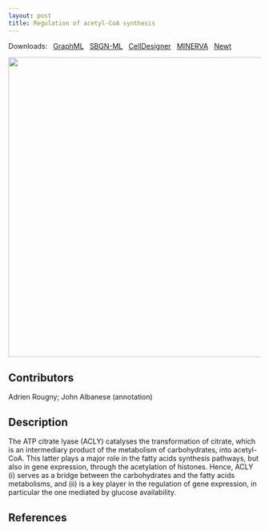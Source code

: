 ```yaml
---
layout: post
title: Regulation of acetyl-CoA synthesis
---
```


Downloads: &nbsp; 
[GraphML](../downloads/F006-ACLY.graphml) &nbsp; 
[SBGN-ML](../downloads/F006-ACLY-SBGNv02.sbgn) &nbsp;
[CellDesigner](../downloads/model_F006-1.xml) &nbsp;
[MINERVA](https://mreg.elixir-luxembourg.org/minerva/index.xhtml?id=F006-1) &nbsp;
[Newt](http://web.newteditor.org/?URL=https://metabolismregulation.github.io/downloads/F006-ACLY.sbgn) &nbsp;
<p align="middle"><a href="/acly/"><img id="image" src="/downloads/F006-ACLY.png" width="600"/></a></p>

## Contributors

Adrien Rougny; John Albanese (annotation)

## Description

The ATP citrate lyase (ACLY) catalyses the transformation of citrate, which is an intermediary product of the metabolism of carbohydrates, into acetyl-CoA. This latter plays a major role in the fatty acids synthesis pathways, but also in gene expression, through the acetylation of histones. Hence, ACLY (i) serves as a bridge between the carbohydrates and the fatty acids metabolisms, and (ii) is a key player in the regulation of gene expression, in particular the one mediated by glucose availability.

## References




